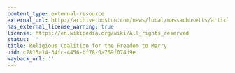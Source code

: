 ```yaml
---
content_type: external-resource
external_url: http://archive.boston.com/news/local/massachusetts/articles/2004/05/14/statement_from_the_religious_coalition_for_the_freedom_to_marry/
has_external_license_warning: true
license: https://en.wikipedia.org/wiki/All_rights_reserved
status: ''
title: Religious Coalition for the Freedom to Marry
uid: c7815a14-34fc-4456-bf78-0a769f074d9e
wayback_url: ''
---
```

